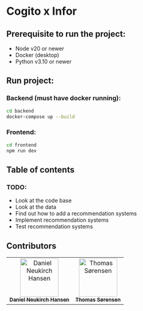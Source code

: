 # Cogito x Infor

## Prerequisite to run the project:

- Node v20 or newer
- Docker (desktop)
- Python v3.10 or newer

## Run project:

### Backend (must have docker running):

```bash
cd backend
docker-compose up --build
```

### Frontend:

```bash
cd frontend
npm run dev
```

## Table of contents

### TODO:

- Look at the code base
- Look at the data
- Find out how to add a recommendation systems
- Implement recommendation systems
- Test recommendation systems

## Contributors

<table align="center">
  <tr>
    <td align="center">
        <a href="https://github.com/Spiderpig02">
            <img src="https://github.com/Spiderpig02.png?size=100" width="100px;" alt="Daniel Neukirch Hansen"/><br />
            <sub><b>Daniel Neukirch Hansen</b></sub>
        </a>
    </td>
    <td align="center">
        <a href="https://github.com/Spiderpig02">
            <img src="https://github.com/thomsoren.png?size=100" width="100px;" alt="Thomas Sørensen"/><br />
            <sub><b>Thomas Sørensen</b></sub>
        </a>
    </td>
    
  </tr>
</table>
